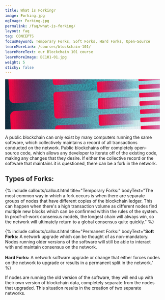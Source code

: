 ```yaml
---
title: What is Forking?
image: Forking.jpg
ogImage: Forking.jpg
permalink: /faq/what-is-forking/
layout: faq
tag: CONCEPTS
focusKeyword: Temporary Forks, Soft Forks, Hard Forks, Open-Source
learnMoreLink: /courses/blockchain-101/
learnMoreText: our Blockchain 101 course
learnMoreImage: BC101-01.jpg
weight: 5
sticky: false
---
```

<img src="/assets/img/courses/blockchain-for-business/Fork-01.jpg">

<span>A public blockchain can only exist by many computers running the same software, which collectively maintains a record of all transactions conducted on the network. Public blockchains offer completely open-source code, which allows any developer to iterate off of the existing code, making any changes that they desire. If either the collective record or the software that maintains it is questioned, there can be a fork in the network.</span> 

<h2>Types of Forks:</h2>

{% include callouts/callout.html
   title="Temporary Forks:"
	bodyText="The most common way in which a fork occurs is when there are separate groups of nodes that have different copies of the blockchain ledger. This can happen when there's a high transaction volume as different nodes find multiple new blocks which can be confirmed within the rules of the system. In proof-of-work consensus models, the longest chain will always win, so the network will ultimately return to a global consensus quite quickly."
%}

{% include callouts/callout.html
   title="Permanent Forks:"
	bodyText="<strong>Soft Forks:</strong>
<span>A network upgrade which can be thought of as non-mandatory. Nodes running older versions of the software will still be able to interact with and maintain consensus on the network.</span>
<br>
<br>
<strong>Hard Forks:</strong>
<span>A network software upgrade or change that either forces nodes on the network to upgrade or results in a permanent split in the network.</span>"
%}

<span>If nodes are running the old version of the software, they will end up with their own version of blockchain data, completely separate from the nodes that upgraded. This situation results in the creation of two separate networks.</span>
